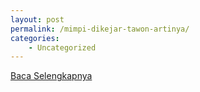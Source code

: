 ```yaml
---
layout: post
permalink: /mimpi-dikejar-tawon-artinya/
categories:
    - Uncategorized
---
```


[Baca Selengkapnya](/10)